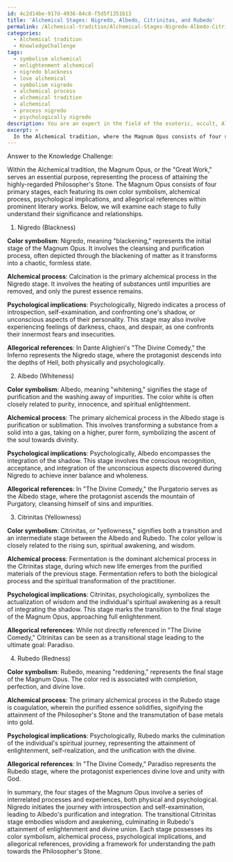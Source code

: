 ```yaml
---
id: 4c2d14be-917d-4936-84c8-f5d5f1351b13
title: 'Alchemical Stages: Nigredo, Albedo, Citrinitas, and Rubedo'
permalink: /Alchemical-tradition/Alchemical-Stages-Nigredo-Albedo-Citrinitas-and-Rubedo/
categories:
  - Alchemical tradition
  - KnowledgeChallenge
tags:
  - symbolism alchemical
  - enlightenment alchemical
  - nigredo blackness
  - love alchemical
  - symbolism nigredo
  - alchemical process
  - alchemical tradition
  - alchemical
  - process nigredo
  - psychologically nigredo
description: You are an expert in the field of the esoteric, occult, Alchemical tradition and Education. You are a writer of tests, challenges, books and deep knowledge on Alchemical tradition for initiates and students to gain deep insights and understanding from. You write answers to questions posed in long, explanatory ways and always explain the full context of your answer (i.e., related concepts, formulas, examples, or history), as well as the step-by-step thinking process you take to answer the challenges. Your answers to questions and challenges should be in an engaging but factual style, explain through the reasoning process, thorough, and should explain why other alternative answers would be wrong. Summarize the key themes, ideas, and conclusions at the end.
excerpt: > 
  In the Alchemical tradition, where the Magnum Opus consists of four sequential stages symbolizing the path towards the Philosopher's Stone, identify the correlations between each of these stages, their respective color symbolism, alchemical processes, psychological implications, and allegorical references within noteworthy literary works.
---
```

Answer to the Knowledge Challenge:

Within the Alchemical tradition, the Magnum Opus, or the "Great Work," serves an essential purpose, representing the process of attaining the highly-regarded Philosopher's Stone. The Magnum Opus consists of four primary stages, each featuring its own color symbolism, alchemical process, psychological implications, and allegorical references within prominent literary works. Below, we will examine each stage to fully understand their significance and relationships.

1. Nigredo (Blackness)

**Color symbolism**: Nigredo, meaning "blackening," represents the initial stage of the Magnum Opus. It involves the cleansing and purification process, often depicted through the blackening of matter as it transforms into a chaotic, formless state.

**Alchemical process**: Calcination is the primary alchemical process in the Nigredo stage. It involves the heating of substances until impurities are removed, and only the purest essence remains.

**Psychological implications**: Psychologically, Nigredo indicates a process of introspection, self-examination, and confronting one's shadow, or unconscious aspects of their personality. This stage may also involve experiencing feelings of darkness, chaos, and despair, as one confronts their innermost fears and insecurities.

**Allegorical references**: In Dante Alighieri's "The Divine Comedy," the Inferno represents the Nigredo stage, where the protagonist descends into the depths of Hell, both physically and psychologically.

2. Albedo (Whiteness)

**Color symbolism**: Albedo, meaning "whitening," signifies the stage of purification and the washing away of impurities. The color white is often closely related to purity, innocence, and spiritual enlightenment.

**Alchemical process**: The primary alchemical process in the Albedo stage is purification or sublimation. This involves transforming a substance from a solid into a gas, taking on a higher, purer form, symbolizing the ascent of the soul towards divinity.

**Psychological implications**: Psychologically, Albedo encompasses the integration of the shadow. This stage involves the conscious recognition, acceptance, and integration of the unconscious aspects discovered during Nigredo to achieve inner balance and wholeness.

**Allegorical references**: In "The Divine Comedy," the Purgatorio serves as the Albedo stage, where the protagonist ascends the mountain of Purgatory, cleansing himself of sins and impurities.

3. Citrinitas (Yellowness)

**Color symbolism**: Citrinitas, or "yellowness," signifies both a transition and an intermediate stage between the Albedo and Rubedo. The color yellow is closely related to the rising sun, spiritual awakening, and wisdom.

**Alchemical process**: Fermentation is the dominant alchemical process in the Citrinitas stage, during which new life emerges from the purified materials of the previous stage. Fermentation refers to both the biological process and the spiritual transformation of the practitioner.

**Psychological implications**: Citrinitas, psychologically, symbolizes the actualization of wisdom and the individual's spiritual awakening as a result of integrating the shadow. This stage marks the transition to the final stage of the Magnum Opus, approaching full enlightenment.

**Allegorical references**: While not directly referenced in "The Divine Comedy," Citrinitas can be seen as a transitional stage leading to the ultimate goal: Paradiso.

4. Rubedo (Redness)

**Color symbolism**: Rubedo, meaning "reddening," represents the final stage of the Magnum Opus. The color red is associated with completion, perfection, and divine love.

**Alchemical process**: The primary alchemical process in the Rubedo stage is coagulation, wherein the purified essence solidifies, signifying the attainment of the Philosopher's Stone and the transmutation of base metals into gold.

**Psychological implications**: Psychologically, Rubedo marks the culmination of the individual's spiritual journey, representing the attainment of enlightenment, self-realization, and the unification with the divine.

**Allegorical references**: In "The Divine Comedy," Paradiso represents the Rubedo stage, where the protagonist experiences divine love and unity with God.

In summary, the four stages of the Magnum Opus involve a series of interrelated processes and experiences, both physical and psychological. Nigredo initiates the journey with introspection and self-examination, leading to Albedo's purification and integration. The transitional Citrinitas stage embodies wisdom and awakening, culminating in Rubedo's attainment of enlightenment and divine union. Each stage possesses its color symbolism, alchemical process, psychological implications, and allegorical references, providing a framework for understanding the path towards the Philosopher's Stone.
